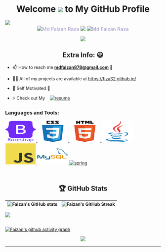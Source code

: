 

<h1 align="center">Welcome <img width="8%" src="https://cliply.co/wp-content/uploads/2021/07/392107260_SUNGLASSES_EMOJI_400px.gif"/> to My GitHub Profile</h1>

<img src="https://user-images.githubusercontent.com/73097560/115834477-dbab4500-a447-11eb-908a-139a6edaec5c.gif"> 

<div style=" font-size: medium; color: #A394C6" align=center>

<img src="https://readme-typing-svg.herokuapp.com?font=Kaushan+Script&size=40&duration=4000&color=447FF7&background=FFFFFF00&center=true&vCenter=true&width=650&height=55&lines=Hey!+It's+Md+Faizan+Raza+%F0%9F%91%8B%F0%9F%8F%BB;I+am+a+Software+Developer+from+India" alt="Md Faizan Raza" width="650" height="55">


<img src="https://user-images.githubusercontent.com/73097560/115834477-dbab4500-a447-11eb-908a-139a6edaec5c.gif"> 


<img src="https://readme-typing-svg.herokuapp.com?font=Kaushan+Script&size=40&duration=4000&color=447FF7&background=FFFFFF00&center=true&vCenter=true&width=650&height=55&lines=I+am+learning+Angular+%F0%9F%A7%91%F0%9F%8F%BB%E2%80%8D%F0%9F%92%BB;Happy+Coding" alt="Md Faizan Raza" width="650" height="55">


</div>
<p  align="center">
<img src="https://user-images.githubusercontent.com/73097560/115834477-dbab4500-a447-11eb-908a-139a6edaec5c.gif"> 

<br/>

  <h2 align="center"> Extra Info: 😃</h2>

- 📫 How to reach me **mdfaizan878@gmail.com** 📩

- 👨‍💻 All of my projects are available at https://fiza32.github.io/

- 👯 Self Motivated 🤩

- ⚡ Check out My &nbsp;&nbsp; <a target="_blank" href="https://drive.google.com/file/d/1GJOohr6O2VaBL15AXjzmv5oVpdaiV0u2/view?usp=sharing" ><img src="https://img.shields.io/badge/resume-%23AD1457.svg?style=for-the-badge&logo=webpack&logoColor=white" alt="resume"/></a>


<h3 align="left">Languages and Tools:</h3>
<p align="left"> <a href="https://getbootstrap.com" target="_blank" rel="noreferrer"> <img src="https://raw.githubusercontent.com/devicons/devicon/master/icons/bootstrap/bootstrap-plain-wordmark.svg" alt="bootstrap" width="100" height="70"/> </a> <a href="https://www.w3schools.com/css/" target="_blank" rel="noreferrer"> <img src="https://raw.githubusercontent.com/devicons/devicon/master/icons/css3/css3-original-wordmark.svg" alt="css3" width="100" height="70"/> </a> <a href="https://www.w3.org/html/" target="_blank" rel="noreferrer"> <img src="https://raw.githubusercontent.com/devicons/devicon/master/icons/html5/html5-original-wordmark.svg" alt="html5" width="100" height="70"/> </a> <a href="https://www.java.com" target="_blank" rel="noreferrer"> <img src="https://raw.githubusercontent.com/devicons/devicon/master/icons/java/java-original.svg" alt="java" width="100" height="70"/> </a> <a href="https://developer.mozilla.org/en-US/docs/Web/JavaScript" target="_blank" rel="noreferrer"> <img src="https://raw.githubusercontent.com/devicons/devicon/master/icons/javascript/javascript-original.svg" alt="javascript" width="100" height="70"/> </a> <a href="https://www.mysql.com/" target="_blank" rel="noreferrer"> <img src="https://raw.githubusercontent.com/devicons/devicon/master/icons/mysql/mysql-original-wordmark.svg" alt="mysql" width="100" height="70"/> </a> <a href="https://spring.io/" target="_blank" rel="noreferrer"> <img src="https://www.vectorlogo.zone/logos/springio/springio-icon.svg" alt="spring" width="100" height="70"/> </a> </p>

<br>

<h2 align="center"> 🏆 GitHub Stats </h2>

 ![Faizan's GitHub stats](https://github-readme-stats.vercel.app/api?username=Fiza32&show_icons=true&locale=en&theme=react&count_private=true) | ![Faizan's GitHub Streak](https://github-readme-streak-stats.herokuapp.com?user=Fiza32&theme=react&date_format=M%20j%5B%2C%20Y%5D&dates=737373&ring=DD8484&fire=E25822&stroke=00000000&currStreakNum=DD0D4F&currStreakLabel=A6A6A6&border=00000000&background=161B22) |
| :---: | :---: |


<div align="center" style="display: flex; ">
 <img src="https://github-readme-stats.vercel.app/api/top-langs/?username=Fiza32&theme=react&border_radius=4.6&hide_border=true&layout=compact&show_icons=true" style="width: 40%" />
</div> 
</br>

[![Faizan's github activity graph](https://github-readme-activity-graph.vercel.app/graph?username=Fiza32&bg_color=62b7ad&color=ffffff&line=f7f7f7&point=144a61&area=true&hide_border=true)](https://github.com/Fiza32/github-readme-activity-graph)

<div align="center"> 
<img src="https://github-profile-trophy.vercel.app/?username=Fiza32&column=-1&theme=onedark&rank=-?&margin-w=0" width="80%" />
 </div>

<hr>
